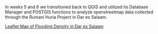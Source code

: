 In weeks 5 and 6 we transitioned back to QGIS and utilized its Database Manager and POSTGIS functions to analyze openstreetmap data collected through the Rumani Huria Project in Dar es Salaam.

[Leaflet Map of Flooding Density in Dar es Salaam](dsmmap/index.html)
